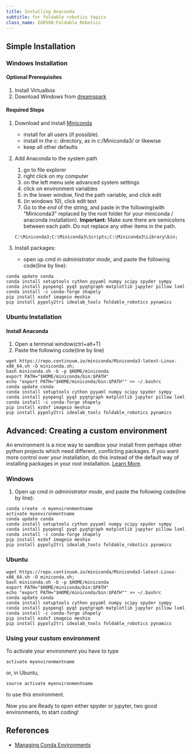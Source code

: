 ```yaml
---
title: Installing Anaconda
subtitle: for foldable robotics topics
class_name: EGR598:Foldable Robotics
---
```


## Simple Installation

### Windows Installation

#### Optional Prerequisites
1. Install Virtualbox
1. Download Windows from [dreamspark](https://webapp4.asu.edu/eacademy-sso/authn)

#### Required Steps

1. Download and install [Miniconda](https://repo.continuum.io/miniconda/Miniconda3-latest-Windows-x86_64.exe)
    * install for all users (if possible).
    * install in the c: directory, as in c:/Miniconda3/ or likewise
    * keep all other defaults
1. Add Anaconda to the system path    
    1. go to file explorer
    1. right click on my computer
    1. on the left menu sele advanced system settings
    1. click on environment variables
    1. in the lower window, find the path variable, and click edit
    1. (in windows 10), click edit text
    1. Go to the *end* of the string, and paste in the following(with "Miniconda3" replaced by the root folder for your miniconda / anaconda installation).  **Important:** Make sure there are semicolons between each path.  Do not replace any other items in the path.  
    ```
    C:\Miniconda3;C:\Miniconda3\Scripts;C:\Miniconda3\Library\bin;
    ```

1. Install packages:
    * open up cmd *in administrator mode*, and paste the following code(line by line):

```
conda update conda
conda install setuptools cython pyyaml numpy scipy spyder sympy
conda install pyopengl pyqt pyqtgraph matplotlib jupyter pillow lxml
conda install -c conda-forge shapely
pip install ezdxf imageio meshio 
pip install pypoly2tri idealab_tools foldable_robotics pynamics
```

### Ubuntu Installation

#### Install Anaconda
1. Open a terminal window(ctrl+alt+T)
1. Paste the following code(line by line)

```
wget https://repo.continuum.io/miniconda/Miniconda3-latest-Linux-x86_64.sh -O miniconda.sh;
bash miniconda.sh -b -p $HOME/miniconda
export PATH="$HOME/miniconda/bin:$PATH"
echo "export PATH="$HOME/miniconda/bin:$PATH"" >> ~/.bashrc
conda update conda
conda install setuptools cython pyyaml numpy scipy spyder sympy
conda install pyopengl pyqt pyqtgraph matplotlib jupyter pillow lxml
conda install -c conda-forge shapely
pip install ezdxf imageio meshio 
pip install pypoly2tri idealab_tools foldable_robotics pynamics
```

## Advanced: Creating a custom environment

An environment is a nice way to sandbox your install from perhaps other python projects which need different, conflicting packages.  If you want more control over your installation, do this instead of the default way of installing packages in your root installation.  [Learn More](http://conda.pydata.org/docs/using/envs.html).

### Windows

1. Open up cmd *in administrator mode*, and paste the following code(line by line):

```
conda create -n myenvironmentname
activate myenvironmentname
conda update conda
conda install setuptools cython pyyaml numpy scipy spyder sympy
conda install pyopengl pyqt pyqtgraph matplotlib jupyter pillow lxml
conda install -c conda-forge shapely
pip install ezdxf imageio meshio 
pip install pypoly2tri idealab_tools foldable_robotics pynamics
```

### Ubuntu

```
wget https://repo.continuum.io/miniconda/Miniconda3-latest-Linux-x86_64.sh -O miniconda.sh;
bash miniconda.sh -b -p $HOME/miniconda
export PATH="$HOME/miniconda/bin:$PATH"
echo "export PATH="$HOME/miniconda/bin:$PATH"" >> ~/.bashrc
conda update conda
conda install setuptools cython pyyaml numpy scipy spyder sympy
conda install pyopengl pyqt pyqtgraph matplotlib jupyter pillow lxml
conda install -c conda-forge shapely
pip install ezdxf imageio meshio 
pip install pypoly2tri idealab_tools foldable_robotics pynamics
```

### Using your custom environment

To activate your environment you have to type

```
activate myenvironmentname
```

or, in Ubuntu,

```
source activate myenvironmentname
```

to use this environment.

Now you are Ready to open either spyder or jupyter, two good environments, to start coding!

## References
* [Managing Conda Environments](https://conda.io/docs/user-guide/tasks/manage-environments.html)
